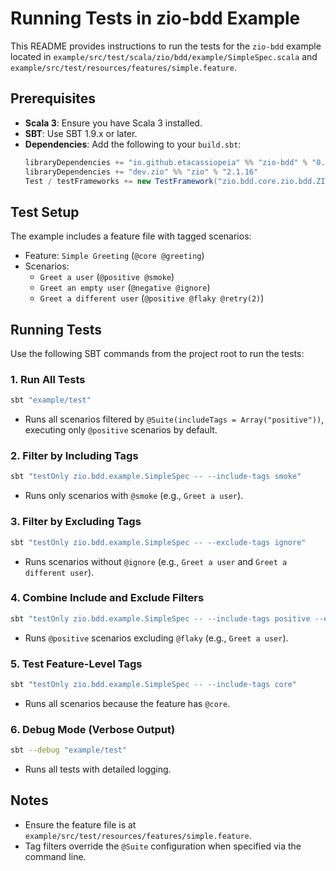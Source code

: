 # Running Tests in zio-bdd Example

This README provides instructions to run the tests for the `zio-bdd` example located in `example/src/test/scala/zio/bdd/example/SimpleSpec.scala` and `example/src/test/resources/features/simple.feature`.

## Prerequisites

- **Scala 3**: Ensure you have Scala 3 installed.
- **SBT**: Use SBT 1.9.x or later.
- **Dependencies**: Add the following to your `build.sbt`:
  ```scala
  libraryDependencies += "io.github.etacassiopeia" %% "zio-bdd" % "0.1.0" % Test
  libraryDependencies += "dev.zio" %% "zio" % "2.1.16"
  Test / testFrameworks += new TestFramework("zio.bdd.core.zio.bdd.ZIOBDDFramework")
  ```

## Test Setup

The example includes a feature file with tagged scenarios:
- Feature: `Simple Greeting` (`@core @greeting`)
- Scenarios:
    - `Greet a user` (`@positive @smoke`)
    - `Greet an empty user` (`@negative @ignore`)
    - `Greet a different user` (`@positive @flaky @retry(2)`)

## Running Tests

Use the following SBT commands from the project root to run the tests:

### 1. Run All Tests
```bash
sbt "example/test"
```
- Runs all scenarios filtered by `@Suite(includeTags = Array("positive"))`, executing only `@positive` scenarios by default.

### 2. Filter by Including Tags
```bash
sbt "testOnly zio.bdd.example.SimpleSpec -- --include-tags smoke"
```
- Runs only scenarios with `@smoke` (e.g., `Greet a user`).

### 3. Filter by Excluding Tags
```bash
sbt "testOnly zio.bdd.example.SimpleSpec -- --exclude-tags ignore"
```
- Runs scenarios without `@ignore` (e.g., `Greet a user` and `Greet a different user`).

### 4. Combine Include and Exclude Filters
```bash
sbt "testOnly zio.bdd.example.SimpleSpec -- --include-tags positive --exclude-tags flaky"
```
- Runs `@positive` scenarios excluding `@flaky` (e.g., `Greet a user`).

### 5. Test Feature-Level Tags
```bash
sbt "testOnly zio.bdd.example.SimpleSpec -- --include-tags core"
```
- Runs all scenarios because the feature has `@core`.

### 6. Debug Mode (Verbose Output)
```bash
sbt --debug "example/test"
```
- Runs all tests with detailed logging.

## Notes
- Ensure the feature file is at `example/src/test/resources/features/simple.feature`.
- Tag filters override the `@Suite` configuration when specified via the command line.
